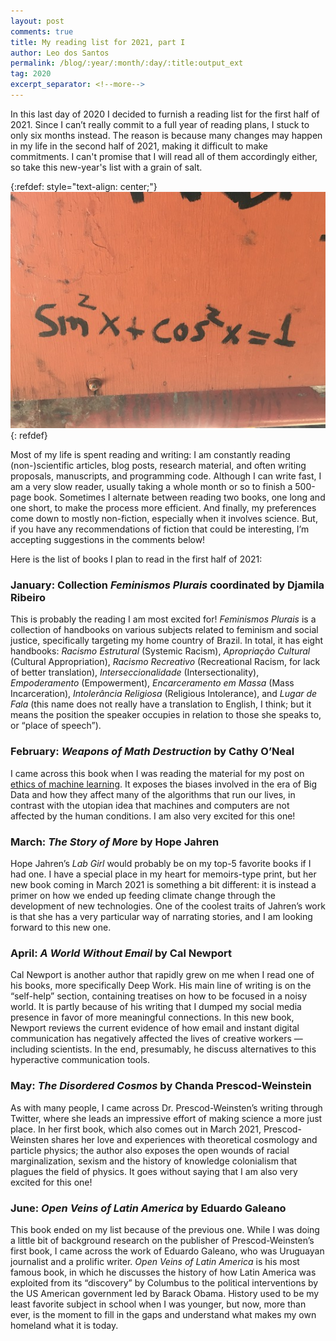 ```yaml
---
layout: post
comments: true
title: My reading list for 2021, part I
author: Leo dos Santos
permalink: /blog/:year/:month/:day/:title:output_ext
tag: 2020
excerpt_separator: <!--more-->
---
```


In this last day of 2020 I decided to furnish a reading list for the first half of 2021. Since I can’t really commit to a full year of reading plans, I stuck to only six months instead. The reason is because many changes may happen in my life in the second half of 2021, making it difficult to make commitments. I can't promise that I will read all of them accordingly either, so take this new-year's list with a grain of salt.

<!--more-->
{:refdef: style="text-align: center;"}
![One](/blog_assets/2020-12-31.JPG "One")
{: refdef}

Most of my life is spent reading and writing: I am constantly reading (non-)scientific articles, blog posts, research material, and often writing proposals, manuscripts, and programming code. Although I can write fast, I am a very slow reader, usually taking a whole month or so to finish a 500-page book. Sometimes I alternate between reading two books, one long and one short, to make the process more efficient. And finally, my preferences come down to mostly non-fiction, especially when it involves science. But, if you have any recommendations of fiction that could be interesting, I’m accepting suggestions in the comments below!

Here is the list of books I plan to read in the first half of 2021:

### January: Collection *Feminismos Plurais* coordinated by Djamila Ribeiro

This is probably the reading I am most excited for! *Feminismos Plurais* is a collection of handbooks on various subjects related to feminism and social justice, specifically targeting my home country of Brazil. In total, it has eight handbooks: *Racismo Estrutural* (Systemic Racism), *Apropriação Cultural* (Cultural Appropriation), *Racismo Recreativo* (Recreational Racism, for lack of better translation), *Interseccionalidade* (Intersectionality), *Empoderamento* (Empowerment), *Encarceramento em Massa* (Mass Incarceration), *Intolerância Religiosa* (Religious Intolerance), and *Lugar de Fala* (this name does not really have a translation to English, I think; but it means the position the speaker occupies in relation to those she speaks to, or “place of speech”).

### February: *Weapons of Math Destruction* by Cathy O’Neal

I came across this book when I was reading the material for my post on [ethics of machine learning](2020/12/19/Ethics-in-ML.html). It exposes the biases involved in the era of Big Data and how they affect many of the algorithms that run our lives, in contrast with the utopian idea that machines and computers are not affected by the human conditions. I am also very excited for this one!

### March: *The Story of More* by Hope Jahren

Hope Jahren’s *Lab Girl* would probably be on my top-5 favorite books if I had one. I have a special place in my heart for memoirs-type print, but her new book coming in March 2021 is something a bit different: it is instead a primer on how we ended up feeding climate change through the development of new technologies. One of the coolest traits of Jahren’s work is that she has a very particular way of narrating stories, and I am looking forward to this new one.

### April: *A World Without Email* by Cal Newport

Cal Newport is another author that rapidly grew on me when I read one of his books, more specifically Deep Work. His main line of writing is on the “self-help” section, containing treatises on how to be focused in a noisy world. It is partly because of his writing that I dumped my social media presence in favor of more meaningful connections. In this new book, Newport reviews the current evidence of how email and instant digital communication has negatively affected the lives of creative workers — including scientists. In the end, presumably, he discuss alternatives to this hyperactive communication tools.

### May: *The Disordered Cosmos* by Chanda Prescod-Weinstein

As with many people, I came across Dr. Prescod-Weinsten’s writing through Twitter, where she leads an impressive effort of making science a more just place. In her first book, which also comes out in March 2021, Prescod-Weinsten shares her love and experiences with theoretical cosmology and particle physics; the author also exposes the open wounds of racial marginalization, sexism and the history of knowledge colonialism that plagues the field of physics. It goes without saying that I am also very excited for this one!

### June: *Open Veins of Latin America* by Eduardo Galeano

This book ended on my list because of the previous one. While I was doing a little bit of background research on the publisher of Prescod-Weinsten’s first book, I came across the work of Eduardo Galeano, who was Uruguayan journalist and a prolific writer. *Open Veins of Latin America* is his most famous book, in which he discusses the history of how Latin America was exploited from its “discovery” by Columbus to the political interventions by the US American government led by Barack Obama. History used to be my least favorite subject in school when I was younger, but now, more than ever, is the moment to fill in the gaps and understand what makes my own homeland what it is today.